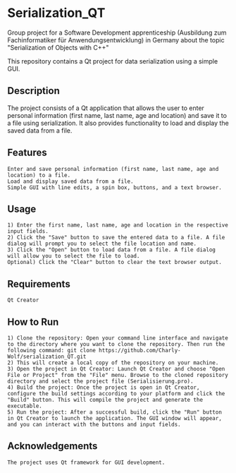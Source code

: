 # Serialization_QT
Group project for a Software Development apprenticeship (Ausbildung zum Fachinformatiker für Anwendungsentwicklung) in Germany about the topic "Serialization of Objects with C++"

This repository contains a Qt project for data serialization using a simple GUI.

## Description

The project consists of a Qt application that allows the user to enter personal information (first name, last name, age and location) and save it to a file using serialization. It also provides functionality to load and display the saved data from a file.

## Features

    Enter and save personal information (first name, last name, age and location) to a file.
    Load and display saved data from a file.
    Simple GUI with line edits, a spin box, buttons, and a text browser.

## Usage

    1) Enter the first name, last name, age and location in the respective input fields.
    2) Click the "Save" button to save the entered data to a file. A file dialog will prompt you to select the file location and name.
    3) Click the "Open" button to load data from a file. A file dialog will allow you to select the file to load.
    Optional) Click the "Clear" button to clear the text browser output.

## Requirements

    Qt Creator

## How to Run

    1) Clone the repository: Open your command line interface and navigate to the directory where you want to clone the repository. Then run the following command: git clone https://github.com/Charly-Wolf/serialization_QT.git
    2) This will create a local copy of the repository on your machine.
    3) Open the project in Qt Creator: Launch Qt Creator and choose "Open File or Project" from the "File" menu. Browse to the cloned repository directory and select the project file (Serialisierung.pro).
    4) Build the project: Once the project is open in Qt Creator, configure the build settings according to your platform and click the "Build" button. This will compile the project and generate the executable.
    5) Run the project: After a successful build, click the "Run" button in Qt Creator to launch the application. The GUI window will appear, and you can interact with the buttons and input fields.

## Acknowledgements

    The project uses Qt framework for GUI development.
